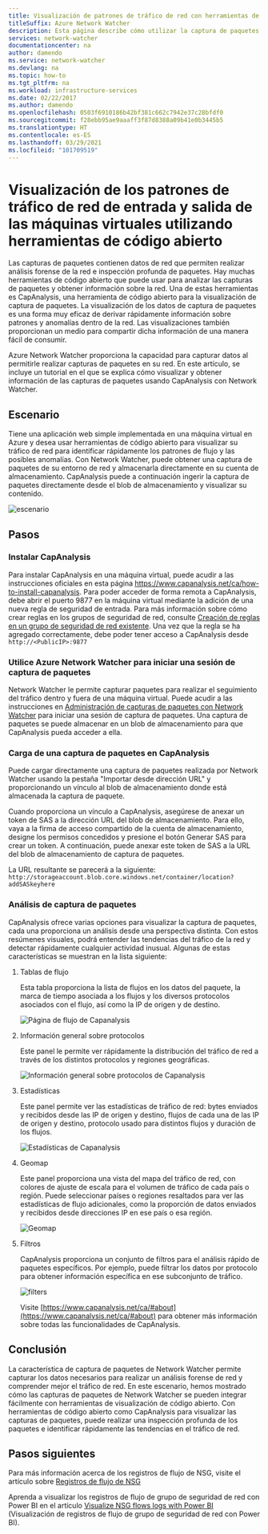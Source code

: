 ```yaml
---
title: Visualización de patrones de tráfico de red con herramientas de código abierto
titleSuffix: Azure Network Watcher
description: Esta página describe cómo utilizar la captura de paquetes de Network Watcher con Capanalysis para visualizar los patrones de tráfico de entrada y salida de las máquinas virtuales.
services: network-watcher
documentationcenter: na
author: damendo
ms.service: network-watcher
ms.devlang: na
ms.topic: how-to
ms.tgt_pltfrm: na
ms.workload: infrastructure-services
ms.date: 02/22/2017
ms.author: damendo
ms.openlocfilehash: 0503f6910186b42bf381c662c7942e37c28bfdf0
ms.sourcegitcommit: f28ebb95ae9aaaff3f87d8388a09b41e0b3445b5
ms.translationtype: HT
ms.contentlocale: es-ES
ms.lasthandoff: 03/29/2021
ms.locfileid: "101709519"
---
```

# <a name="visualize-network-traffic-patterns-to-and-from-your-vms-using-open-source-tools"></a>Visualización de los patrones de tráfico de red de entrada y salida de las máquinas virtuales utilizando herramientas de código abierto

Las capturas de paquetes contienen datos de red que permiten realizar análisis forense de la red e inspección profunda de paquetes. Hay muchas herramientas de código abierto que puede usar para analizar las capturas de paquetes y obtener información sobre la red. Una de estas herramientas es CapAnalysis, una herramienta de código abierto para la visualización de captura de paquetes. La visualización de los datos de captura de paquetes es una forma muy eficaz de derivar rápidamente información sobre patrones y anomalías dentro de la red. Las visualizaciones también proporcionan un medio para compartir dicha información de una manera fácil de consumir.

Azure Network Watcher proporciona la capacidad para capturar datos al permitirle realizar capturas de paquetes en su red. En este artículo, se incluye un tutorial en el que se explica cómo visualizar y obtener información de las capturas de paquetes usando CapAnalysis con Network Watcher.

## <a name="scenario"></a>Escenario

Tiene una aplicación web simple implementada en una máquina virtual en Azure y desea usar herramientas de código abierto para visualizar su tráfico de red para identificar rápidamente los patrones de flujo y las posibles anomalías. Con Network Watcher, puede obtener una captura de paquetes de su entorno de red y almacenarla directamente en su cuenta de almacenamiento. CapAnalysis puede a continuación ingerir la captura de paquetes directamente desde el blob de almacenamiento y visualizar su contenido.

![escenario][1]

## <a name="steps"></a>Pasos

### <a name="install-capanalysis"></a>Instalar CapAnalysis

Para instalar CapAnalysis en una máquina virtual, puede acudir a las instrucciones oficiales en esta página https://www.capanalysis.net/ca/how-to-install-capanalysis.
Para poder acceder de forma remota a CapAnalysis, debe abrir el puerto 9877 en la máquina virtual mediante la adición de una nueva regla de seguridad de entrada. Para más información sobre cómo crear reglas en los grupos de seguridad de red, consulte [Creación de reglas en un grupo de seguridad de red existente](../virtual-network/manage-network-security-group.md#create-a-security-rule). Una vez que la regla se ha agregado correctamente, debe poder tener acceso a CapAnalysis desde `http://<PublicIP>:9877`

### <a name="use-azure-network-watcher-to-start-a-packet-capture-session"></a>Utilice Azure Network Watcher para iniciar una sesión de captura de paquetes

Network Watcher le permite capturar paquetes para realizar el seguimiento del tráfico dentro y fuera de una máquina virtual. Puede acudir a las instrucciones en [Administración de capturas de paquetes con Network Watcher](network-watcher-packet-capture-manage-portal.md) para iniciar una sesión de captura de paquetes. Una captura de paquetes se puede almacenar en un blob de almacenamiento para que CapAnalysis pueda acceder a ella.

### <a name="upload-a-packet-capture-to-capanalysis"></a>Carga de una captura de paquetes en CapAnalysis
Puede cargar directamente una captura de paquetes realizada por Network Watcher usando la pestaña "Importar desde dirección URL" y proporcionando un vínculo al blob de almacenamiento donde está almacenada la captura de paquete.

Cuando proporciona un vínculo a CapAnalysis, asegúrese de anexar un token de SAS a la dirección URL del blob de almacenamiento.  Para ello, vaya a la firma de acceso compartido de la cuenta de almacenamiento, designe los permisos concedidos y presione el botón Generar SAS para crear un token. A continuación, puede anexar este token de SAS a la URL del blob de almacenamiento de captura de paquetes.

La URL resultante se parecerá a la siguiente: `http://storageaccount.blob.core.windows.net/container/location?addSASkeyhere`


### <a name="analyzing-packet-captures"></a>Análisis de captura de paquetes

CapAnalysis ofrece varias opciones para visualizar la captura de paquetes, cada una proporciona un análisis desde una perspectiva distinta. Con estos resúmenes visuales, podrá entender las tendencias del tráfico de la red y detectar rápidamente cualquier actividad inusual. Algunas de estas características se muestran en la lista siguiente:

1. Tablas de flujo

    Esta tabla proporciona la lista de flujos en los datos del paquete, la marca de tiempo asociada a los flujos y los diversos protocolos asociados con el flujo, así como la IP de origen y de destino.

    ![Página de flujo de Capanalysis][5]

1. Información general sobre protocolos

    Este panel le permite ver rápidamente la distribución del tráfico de red a través de los distintos protocolos y regiones geográficas.

    ![Información general sobre protocolos de Capanalysis][6]

1. Estadísticas

    Este panel permite ver las estadísticas de tráfico de red: bytes enviados y recibidos desde las IP de origen y destino, flujos de cada una de las IP de origen y destino, protocolo usado para distintos flujos y duración de los flujos.

    ![Estadísticas de Capanalysis][7]

1. Geomap

    Este panel proporciona una vista del mapa del tráfico de red, con colores de ajuste de escala para el volumen de tráfico de cada país o región. Puede seleccionar países o regiones resaltados para ver las estadísticas de flujo adicionales, como la proporción de datos enviados y recibidos desde direcciones IP en ese país o esa región.

    ![Geomap][8]

1. Filtros

    CapAnalysis proporciona un conjunto de filtros para el análisis rápido de paquetes específicos. Por ejemplo, puede filtrar los datos por protocolo para obtener información específica en ese subconjunto de tráfico.

    ![filters][11]

    Visite [https://www.capanalysis.net/ca/#about](https://www.capanalysis.net/ca/#about) para obtener más información sobre todas las funcionalidades de CapAnalysis.

## <a name="conclusion"></a>Conclusión

La característica de captura de paquetes de Network Watcher permite capturar los datos necesarios para realizar un análisis forense de red y comprender mejor el tráfico de red. En este escenario, hemos mostrado cómo las capturas de paquetes de Network Watcher se pueden integrar fácilmente con herramientas de visualización de código abierto. Con herramientas de código abierto como CapAnalysis para visualizar las capturas de paquetes, puede realizar una inspección profunda de los paquetes e identificar rápidamente las tendencias en el tráfico de red.

## <a name="next-steps"></a>Pasos siguientes

Para más información acerca de los registros de flujo de NSG, visite el artículo sobre [Registros de flujo de NSG](network-watcher-nsg-flow-logging-overview.md)

Aprenda a visualizar los registros de flujo de grupo de seguridad de red con Power BI en el artículo [Visualize NSG flows logs with Power BI](network-watcher-visualize-nsg-flow-logs-power-bi.md) (Visualización de registros de flujo de grupo de seguridad de red con Power BI).
<!--Image references-->

[1]: ./media/network-watcher-using-open-source-tools/figure1.png
[2]: ./media/network-watcher-using-open-source-tools/figure2.png
[3]: ./media/network-watcher-using-open-source-tools/figure3.png
[4]: ./media/network-watcher-using-open-source-tools/figure4.png
[5]: ./media/network-watcher-using-open-source-tools/figure5.png
[6]: ./media/network-watcher-using-open-source-tools/figure6.png
[7]: ./media/network-watcher-using-open-source-tools/figure7.png
[8]: ./media/network-watcher-using-open-source-tools/figure8.png
[9]: ./media/network-watcher-using-open-source-tools/figure9.png
[10]: ./media/network-watcher-using-open-source-tools/figure10.png
[11]: ./media/network-watcher-using-open-source-tools/figure11.png
